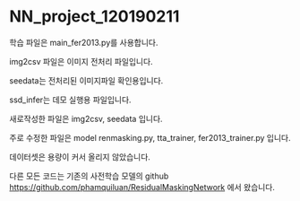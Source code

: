 # NN_project_120190211



학습 파일은 main_fer2013.py를 사용합니다.

img2csv 파일은 이미지 전처리 파일입니다.

seedata는 전처리된 이미지파일 확인용입니다.

ssd_infer는 데모 실행용 파일입니다.

새로작성한 파일은 img2csv, seedata 입니다.

주로 수정한 파일은 model renmasking.py, tta_trainer, fer2013_trainer.py 입니다.

데이터셋은 용량이 커서 올리지 않았습니다.

다른 모든 코드는 기존의 사전학습 모델의 github https://github.com/phamquiluan/ResidualMaskingNetwork 에서 왔습니다.


